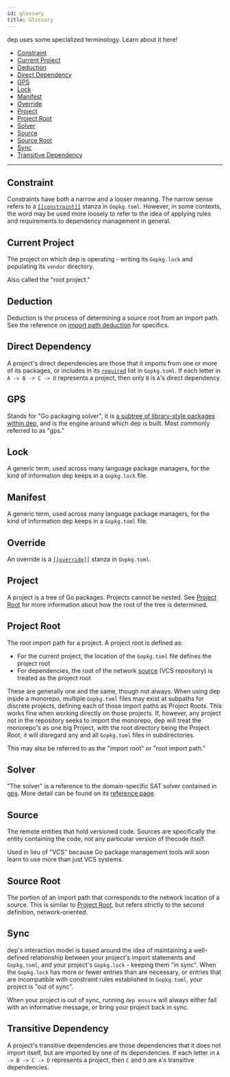 ```yaml
---
id: glossary
title: Glossary
---
```


dep uses some specialized terminology. Learn about it here!

* [Constraint](#constraint)
* [Current Project](#current-project)
* [Deduction](#deduction)
* [Direct Dependency](#direct-dependency)
* [GPS](#gps)
* [Lock](#lock)
* [Manifest](#manifest)
* [Override](#override)
* [Project](#project)
* [Project Root](#project-root)
* [Solver](#solver)
* [Source](#source)
* [Source Root](#source-root)
* [Sync](#sync)
* [Transitive Dependency](#transitive-dependency)

---

## Constraint

Constraints have both a narrow and a looser meaning. The narrow sense refers to a [`[[constraint]]`](Gopkg.toml.md#constraint) stanza in `Gopkg.toml`. However, in some contexts, the word may be used more loosely to refer to the idea of applying rules and requirements to dependency management in general.

## Current Project

The project on which dep is operating - writing its `Gopkg.lock` and populating its `vendor` directory.

Also called the "root project."

## Deduction

Deduction is the process of determining a source root from an import path. See the reference on [import path deduction](deduction.md) for specifics.

## Direct Dependency

A project's direct dependencies are those that it imports from one or more of its packages, or includes in its [`required`](Gopkg.toml.md#required) list in `Gopkg.toml`. If each letter in `A -> B -> C -> D` represents a project, then only `B` is  `A`'s direct dependency.

## GPS

Stands for "Go packaging solver", it is [a subtree of library-style packages within dep](https://godoc.org/github.com/golang/dep/gps), and is the engine around which dep is built. Most commonly referred to as "gps." 

## Lock

A generic term, used across many language package managers, for the kind of information dep keeps in a `Gopkg.lock` file.

## Manifest

A generic term, used across many language package managers, for the kind of information dep keeps in a `Gopkg.toml` file.

## Override

An override is a [`[[override]]`](Gopkg.toml.md#override) stanza in `Gopkg.toml`. 

## Project

A project is a tree of Go packages. Projects cannot be nested. See [Project Root](#project-root) for more information about how the root of the tree is determined.

## Project Root

The root import path for a project. A project root is defined as:

* For the current project, the location of the `Gopkg.toml` file defines the project root
* For dependencies, the root of the network [source](#source) (VCS repository) is treated as the project root

These are generally one and the same, though not always. When using dep inside a monorepo, multiple `Gopkg.toml` files may exist at subpaths for discrete projects, defining each of those import paths as Project Roots. This works fine when working directly on those projects. If, however, any project not in the repository seeks to import the monorepo, dep will treat the monorepo's as one big Project, with the root directory being the Project Root; it will disregard any and all  `Gopkg.toml` files in subdirectories.

This may also be referred to as the "import root" or "root import path."

## Solver

"The solver" is a reference to the domain-specific SAT solver contained in [gps](#gps). More detail can be found on its [reference page](solver.md).

## Source

The remote entities that hold versioned code. Sources are specifically the entity containing the code, not any particular version of thecode itself. 

Used in lieu of "VCS" because Go package management tools will soon learn to use more than just VCS systems.

## Source Root

The portion of an import path that corresponds to the network location of a source. This is similar to [Project Root](#project-root), but refers strictly to the second definition, network-oriented.

## Sync

dep's interaction model is based around the idea of maintaining a well-defined relationship between your project's import statements and `Gopkg.toml`, and your project's `Gopkg.lock` - keeping them "in sync". When the `Gopkg.lock` has more or fewer entries than are necessary, or entries that are incompatible with constraint rules established in `Gopkg.toml`, your project is "out of sync".

When your project is out of sync, running `dep ensure` will always either fail with an informative message, or bring your project back in sync.

## Transitive Dependency

A project's transitive dependencies are those dependencies that it does not import itself, but are imported by one of its dependencies. If each letter in `A -> B -> C -> D` represents a project, then `C` and `D` are  `A`'s transitive dependencies.